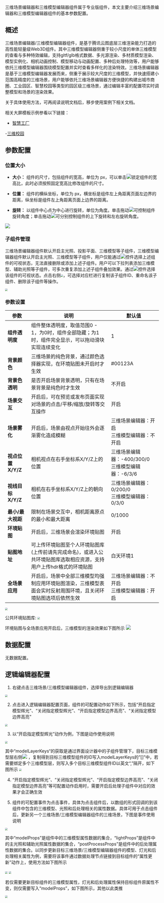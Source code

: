 三维场景编辑器和三维模型编辑器组件属于专业版组件，本文主要介绍三维场景编辑器和三维模型编辑器组件的基本参数配置。

## 概述
三维场景编辑器/三维模型编辑器组件，是基于腾讯云图底层三维渲染能力打造的高性能轻量级Web3D组件。其中三维模型编辑器侧重于较小尺度的单体三维模型的查看与多种特效编辑，支持gltf/glb格式数据、多光源渲染、多材质模型渲染、模型实例化、相机动画控制、模型移动与动画配置、多种后处理特效等，用户能够依托三维模型编辑器围绕模型配置并实时查看多样化的渲染特效。三维场景编辑器是基于三维模型编辑器发展而来，侧重于展示较大尺度的三维模型，并快速搭建小范围高精度的三维场景，用户能够依托三维场景编辑器方便快捷的构建出城市商圈、工业园区、智慧校园等类型的园区级三维场景，通过编辑丰富的配置项实时调整模型和场景的渲染效果。

关于具体使用方法，可再阅读说明文档后，移步使用案例下相关文档。

相关大屏模板示例参看以下链接：

- [智慧工厂](https://v.yuntus.com/tcv/a06fc6e56a4d31ff71d3fe10ea3c0914a0a5407f7ec7b1d3d637d7fa5a8f5c99)

-[三维校园](https://v.yuntus.com/tcv/f441064c387cc1b38240210bd55bbdbd3fcb365472650078caf7289b896c83b3)

## 参数配置
### 位置大小
- **大小：** 组件的尺寸，包括组件的宽高，单位为 px，可以单击![](https://qcloudimg.tencent-cloud.cn/raw/14cfc795c5e4cd68e6ea34d30b3ca65d.png)锁定组件的宽高比，此时必须按照固定宽高比修改组件的尺寸。

- **位置：** 组件的横纵坐标，单位为 px，横坐标是组件左上角距离页面左边界的距离，纵坐标是组件左上角距离页面上边界的距离。

- **旋转：** 以组件中心点为中心进行旋转，单位为角度。单击拖动![](https://qcloudimg.tencent-cloud.cn/raw/98f69c15dbaa4133b0db8090e8332322.png)可控制组件旋转角度；单击拖动![](https://qcloudimg.tencent-cloud.cn/raw/a381c38863e98d18e46033e76e380251.png)可分别控制组件的上下旋转和左右旋转角度。

![](https://qcloudimg.tencent-cloud.cn/raw/0005e8e2ad223f6a3650324120a66767.png)

### 子组件管理
三维场景编辑器组件默认开启主光照、投影平面、三维模型等子组件，三维模型编辑器组件默认开启主光照、三维模型等子组件，用户仅能通过![](https://qcloudimg.tencent-cloud.cn/raw/51dd260b24aa2db7f67426009b376ce9.png)控件选择上述组件的可视状态，无法直接删除或添加上述子组件。用户可以下拉列表添加三维模型、辅助光照等子组件，可多次重复添加上述子组件叠加效果。通过![](https://qcloudimg.tencent-cloud.cn/raw/51dd260b24aa2db7f67426009b376ce9.png)控件选择该组件的可视状态。点击右侧<img src="https://qcloudimg.tencent-cloud.cn/raw/1bf625a00fb6cd375b9b3dbb0b4e9a07.png"  style="zoom:50%;">，可选择对应栏进行复制该子组件ID、重命名该子组件、删除该子组件等操作。

<img src="https://qcloudimg.tencent-cloud.cn/raw/2fe668d4861e57624be9a1b0b064fbe5.png"  style="zoom:50%;">

### 参数设置
| 参数 | 说明 | 默认值 |
| --- | --- | --- |
| **组件透明度** | 组件整体透明度，取值范围0 - 1，为0时，组件全部隐藏；为1时，组件完全显示，可以拖动滑块实现连续变化 | 1 |
| **背景颜色** | 三维场景的纯色背景，通过颜色选择器实现，在环境贴图未开启时才生效 | #00123A |
| **背景色透明** | 是否开启场景背景透明，只有在场景背景是纯色时才生效 | 不开启 |
| **场景交互** | 开启后，可在预览或发布页面实现对场景的点击/平移/缩放/旋转等交互操作 | 开启 |
| **场景雾化** | 开启后，场景由视点开始往外会逐渐雾化造成模糊 | 三维场景编辑器：开启<br /> 三维模型编辑器：不开启 |
| **视点位置X/Y/Z** | 相机视点在右手坐标系X/Y/Z上的位置 | 三维场景编辑器：-400/300/0<br /> 三维模型编辑器：-6/3/6 |
| **视线目标X/Y/Z** | 相机在右手坐标系X/Y/Z上的朝向位置 | 三维场景编辑器：0/200/0<br /> 三维模型编辑器：0/3/0 |
| **最小/最大视距** | 限制在场景交互中，相机距离原点的最小和最大距离 | 0/1000 |
| **环境贴图** | 开启后，三维场景会渲染环境贴图 |开启|
| **贴图地址** | 可上传环境贴图至个人环境贴图库(上传前请先完成命名)，或进入公共环境贴图库选取相应资源，支持用户上传hdr格式的环境贴图| 白天环境1 |
| **全场景应用** | 开启后，场景中全部三维模型均强制应用环境贴图渲染，三维模型表面会实时反射周围环境，且关闭环境贴图选项后依然生效 | 三维场景编辑器：不开启<br /> 三维模型编辑器：开启|

<img src="https://qcloudimg.tencent-cloud.cn/raw/0e5544690562edaac29facac45798890.png"  style="zoom:50%;">

公共环境贴图库:
<img src="https://qcloudimg.tencent-cloud.cn/raw/7ff4042d5343701f0f8040e10b50bf75.png"  style="zoom:50%;">

环境贴图与全场景应用开启后，三维模型的渲染效果如下图所示
![](https://qcloudimg.tencent-cloud.cn/raw/9215ddcf44082255471df549318d52ea.jpg)

## 数据配置
无数据配置。

## 逻辑编辑器配置
1. 右键点击三维场景/三维模型编辑器组件，选择导出到逻辑编辑器
<img src="https://qcloudimg.tencent-cloud.cn/raw/06d01d9ec8e0053a8ee518e7ba39079e.jpg"  style="zoom:50%;">

2. 点击进入逻辑编辑器配置页面，组件的可配置动作如下所示，包括“开启指定模型辉光”、“关闭指定模型辉光”、“开启指定模型边界高亮”、“关闭指定模型边界高亮”
<img src="https://qcloudimg.tencent-cloud.cn/raw/304c65eb2a30abc33a454a1e5aa25059.jpg"  style="zoom:50%;">

3.	以“开启指定模型辉光”动作为例，下图是动作使用说明
<img src="https://qcloudimg.tencent-cloud.cn/raw/6579b626d57981bab60a43770f26c936.jpg"  style="zoom:50%;">

其中“modelLayerKeys“的获取是通过界面设计器中的子组件管理下，目标三维模型层右侧![](https://qcloudimg.tencent-cloud.cn/raw/f7b5597b228ef2e59f1b4cfe1876959f.png) ，复制得到目标三维模型组件的ID写入modelLayerKeys的”[]”中，若需要绑定多个三维模型层，则写入多个目标三维模型组件ID以英文“,”隔开，如下图所示
<img src="https://qcloudimg.tencent-cloud.cn/raw/d39c0f56b5235bcbfb8bdbc8e6dd5a9e.jpg"  style="zoom:50%;">

4.	“开启指定模型辉光”、“关闭指定模型辉光”、“开启指定模型边界高亮”、“关闭指定模型边界高亮”等可配置动作启用时，需要开启后处理子组件中对应的效果才会正确生效

5.  组件的可配置事件为点击事件，具体为点击组件后，以数组的形式回调的到该组件中包含的三维模型、光照和后处理相关的属性数据。具体可用于点击组件后，更新另一个三维场景/三维模型编辑器组件的三维场景，下图是事件使用说明

<img src="https://qcloudimg.tencent-cloud.cn/raw/2b512f908938eadd12b9db07168de15c.jpg"  style="zoom:50%;">

其中“modelProps”是组件中的三维模型属性数据的集合，“lightProps”是组件中的主光照和辅助光照属性数据的集合，“postProcessProps”是组件中的后处理属性数据的集合。以同步更新目标三维场景/三维模型编辑器组件的模型、灯光和后处理相关属性为例，需要将该事件通过数据处理节点链接到目标组件的“属性更新”动作上，使用方法如下图所示

<img src="https://qcloudimg.tencent-cloud.cn/raw/58ca29cb1ddcf8cdef8a0aa9d5adb55d.jpg"  style="zoom:50%;">

<img src="https://qcloudimg.tencent-cloud.cn/raw/d5641f3c9e8e82f4837b0e6feb974d01.jpg"  style="zoom:50%;">

若仅需要更新目标组件的三维模型属性，灯光和后处理属性保持目标组件原属性不变，则仅需要写入“modelProps”，如下图所示，其他以此类推

<img src="https://qcloudimg.tencent-cloud.cn/raw/40c65289136517117d5dfc26f0e2bd52.jpg"  style="zoom:50%;">
